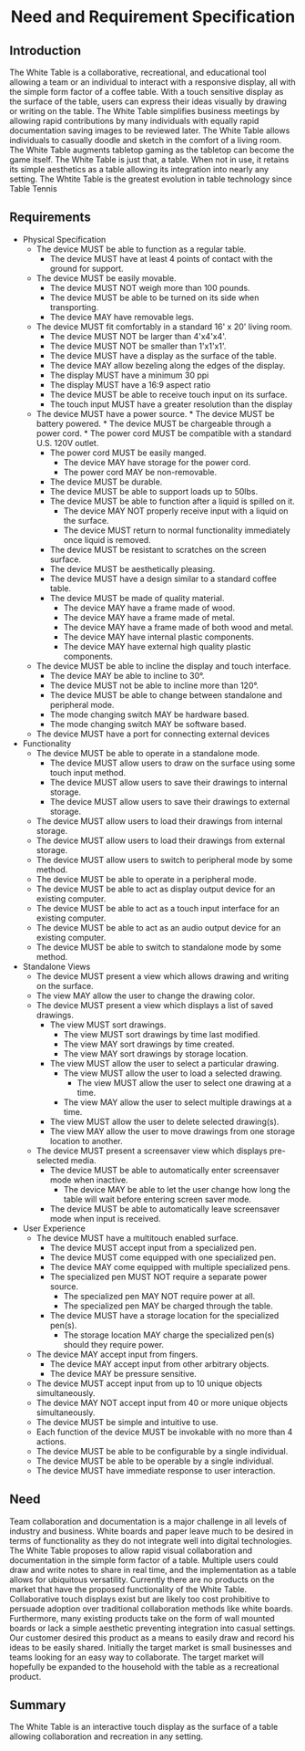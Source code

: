 # <center>Need and Requirement Specification</center>

## Introduction

The White Table is a collaborative, recreational, and educational tool allowing a team or an individual to interact with a responsive display, all with the simple form factor of a coffee table.
With a touch sensitive display as the surface of the table, users can express their ideas visually by drawing or writing on the table.
The White Table simplifies business meetings by allowing rapid contributions by many individuals with equally rapid documentation saving images to be reviewed later.
The White Table allows individuals to casually doodle and sketch in the comfort of a living room.
The White Table augments tabletop gaming as the tabletop can become the game itself.
The White Table is just that, a table. When not in use, it retains its simple aesthetics as a table allowing its integration into nearly any setting.
The Whtite Table is the greatest evolution in table technology since Table Tennis

## Requirements

* Physical Specification
	* The device MUST be able to function as a regular table.
		* The device MUST have at least 4 points of contact with the ground for support.
    * The device MUST be easily movable.
    	* The device MUST NOT weigh more than 100 pounds.
      * The device MUST be able to be turned on its side when transporting.
      * The device MAY have removable legs.
  * The device MUST fit comfortably in a standard 16' x 20' living room.
  	* The device MUST NOT be larger than 4'x4'x4'.
    * The device MUST NOT be smaller than 1'x1'x1'.
 	* The device MUST have a display as the surface of the table.
  	* The device MAY allow bezeling along the edges of the display.
    * The display MUST have a minimum 30 ppi
    * The display MUST have a 16:9 aspect ratio
 	* The device MUST be able to receive touch input on its surface.
    * The touch input MUST have a greater resolution than the display
  * The device MUST have a power source.
 		* The device MUST be battery powered.
 		* The device MUST be chargeable through a power cord.
    	* The power cord MUST be compatible with a standard U.S. 120V outlet.
      * The power cord MUST be easily manged.
      	* The device MAY have storage for the power cord.
        * The power cord MAY be non-removable.
	* The device MUST be durable.
  	* The device MUST be able to support loads up to 50lbs.
    * The device MUST be able to function after a liquid is spilled on it.
    	* The device MAY NOT properly receive input with a liquid on the surface.
      * The device MUST return to normal functionality immediately once liquid is removed.
    * The device MUST be resistant to scratches on the screen surface.
	* The device MUST be aesthetically pleasing.
  	* The device MUST have a design similar to a standard coffee table.
    * The device MUST be made of quality material.
    	* The device MAY have a frame made of wood.
      * The device MAY have a frame made of metal.
      * The device MAY have a frame made of both wood and metal.
      * The device MAY have internal plastic components.
      * The device MAY have external high quality plastic components.
  * The device MUST be able to incline the display and touch interface.
  	* The device MAY be able to incline to 30&deg;.
    * The device MUST not be able to incline more than 120&deg;.
	* The device MUST be able to change between standalone and peripheral mode.
  	* The mode changing switch MAY be hardware based.
  	* The mode changing switch MAY be software based.
  * The device MUST have a port for connecting external devices
* Functionality
	* The device MUST be able to operate in a standalone mode.
		* The device MUST allow users to draw on the surface using some touch input method.
		* The device MUST allow users to save their drawings to internal storage.
		* The device MUST allow users to save their drawings to external storage.
  	* The device MUST allow users to load their drawings from internal storage.
    * The device MUST allow users to load their drawings from external storage.
    * The device MUST allow users to switch to peripheral mode by some method.
	* The device MUST be able to operate in a peripheral mode.
    * The device MUST be able to act as display output device for an existing computer.
    * The device MUST be able to act as a touch input interface for an existing computer.
    * The device MUST be able to act as an audio output device for an existing computer.
    * The device MUST be able to switch to standalone mode by some method.
* Standalone Views
	* The device MUST present a view which allows drawing and writing on the surface.
    * The view MAY allow the user to change the drawing color.
  * The device MUST present a view which displays a list of saved drawings.
  	* The view MUST sort drawings.
    	* The view MUST sort drawings by time last modified.
      * The view MAY sort drawings by time created.
      * The view MAY sort drawings by storage location.
  	* The view MUST allow the user to select a particular drawing.
      * The view MUST allow the user to load a selected drawing.
    	* The view MUST allow the user to select one drawing at a time.
      * The view MAY allow the user to select multiple drawings at a time.
    * The view MUST allow the user to delete selected drawing(s).
    * The view MAY allow the user to move drawings from one storage location to another.
  * The device MUST present a screensaver view which displays pre-selected media.
  	* The device MUST be able to automatically enter screensaver mode when inactive.
    	* The device MAY be able to let the user change how long the table will wait before entering screen saver mode.
     * The device MUST be able to automatically leave screensaver mode when input is received.
* User Experience
	* The device MUST have a multitouch enabled surface.
		* The device MUST accept input from a specialized pen.
    	* The device MUST come equipped with one specialized pen.
      * The device MAY come equipped with multiple specialized pens.
      * The specialized pen MUST NOT require a separate power source.
      	* The specialized pen MAY NOT require power at all.
        * The specialized pen MAY be charged through the table.
      * The device MUST have a storage location for the specialized pen(s).
      	* The storage location MAY charge the specialized pen(s) should they require power.
    * The device MAY accept input from fingers.
		* The device MAY accept input from other arbitrary objects.
		* The device MAY be pressure sensitive.
    * The device MUST accept input from up to 10 unique objects simultaneously.
    * The device MAY NOT accept input from 40 or more unique objects simultaneously.
	* The device MUST be simple and intuitive to use.
    * Each function of the device MUST be invokable with no more than 4 actions.
    * The device MUST be able to be configurable by a single individual.
    * The device MUST be able to be operable by a single individual.
    * The device MUST have immediate response to user interaction.


## Need

Team collaboration and documentation is a major challenge in all levels of industry and business.
White boards and paper leave much to be desired in terms of functionality as they do not integrate well into digital technologies.
The White Table proposes to allow rapid visual collaboration and documentation in the simple form factor of a table.
Multiple users could draw and write notes to share in real time, and the implementation as a table allows for ubiquitous versatility.
Currently there are no products on the market that have the proposed functionality of the White Table.
Collaborative touch displays exist but are likely too cost prohibitive to persuade adoption over traditional collaboration methods like white boards.
Furthermore, many existing products take on the form of wall mounted boards or lack a simple aesthetic preventing integration into casual settings.
Our customer desired this product as a means to easily draw and record his ideas to be easily shared.
Initially the target market is small businesses and teams looking for an easy way to collaborate.
The target market will hopefully be expanded to the household with the table as a recreational product.


## Summary

The White Table is an interactive touch display as the surface of a table allowing collaboration and recreation in any setting.
